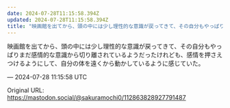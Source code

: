 ```yaml
---
date: 2024-07-28T11:15:58.394Z
updated: 2024-07-28T11:15:58.394Z
title: "映画館を出てから、頭の中には少し理性的な意識が戻ってきて、その自分もやっぱりまだ[...]"
---
```


<p>映画館を出てから、頭の中には少し理性的な意識が戻ってきて、その自分もやっぱりまだ感情的な意識から切り離されているようだったけれども、感情を押さえつけるようにして、自分の体を遠くから動かしているように感じていた。</p>

&mdash; 2024-07-28 11:15:58 UTC

Original URL: https://mastodon.social/@sakuramochi0/112863828927791487
